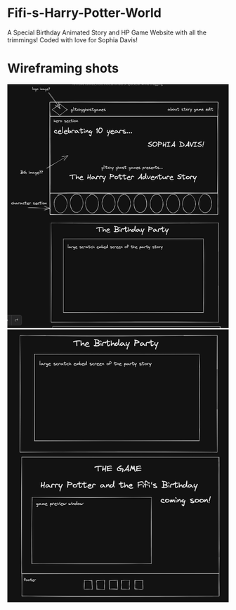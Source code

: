 # Fifi-s-Harry-Potter-World
A Special Birthday Animated Story and HP Game Website with all the trimmings! Coded with love for Sophia Davis! 


# Wireframing shots

![wireframing1](assets/images/screenshots/wireframing2.png)
![wireframing2](assets/images/screenshots/wireframing1.png)
